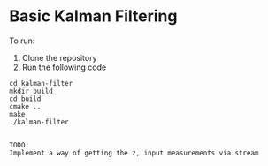 # Basic Kalman Filtering 

To run:
1. Clone the repository 
2. Run the following code
```
cd kalman-filter
mkdir build
cd build
cmake ..
make
./kalman-filter


TODO:
Implement a way of getting the z, input measurements via stream